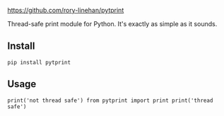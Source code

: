 https://github.com/rory-linehan/pytprint

Thread-safe print module for Python. It's exactly as simple as it sounds.

## Install

`pip install pytprint`

## Usage

``
print('not thread safe')
from pytprint import print
print('thread safe')
``
